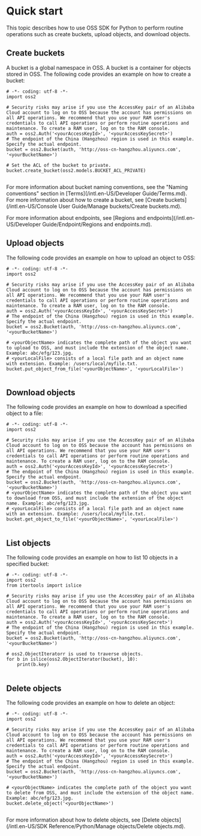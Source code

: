 # Quick start

This topic describes how to use OSS SDK for Python to perform routine operations such as create buckets, upload objects, and download objects.

## Create buckets

A bucket is a global namespace in OSS. A bucket is a container for objects stored in OSS. The following code provides an example on how to create a bucket:

```
# -*- coding: utf-8 -*-
import oss2

# Security risks may arise if you use the AccessKey pair of an Alibaba Cloud account to log on to OSS because the account has permissions on all API operations. We recommend that you use your RAM user's credentials to call API operations or perform routine operations and maintenance. To create a RAM user, log on to the RAM console.
auth = oss2.Auth('<yourAccessKeyId>', '<yourAccessKeySecret>')
# The endpoint of the China (Hangzhou) region is used in this example. Specify the actual endpoint.
bucket = oss2.Bucket(auth, 'http://oss-cn-hangzhou.aliyuncs.com', '<yourBucketName>')

# Set the ACL of the bucket to private.
bucket.create_bucket(oss2.models.BUCKET_ACL_PRIVATE)
            
```

For more information about bucket naming conventions, see the "Naming conventions" section in [Terms](/intl.en-US/Developer Guide/Terms.md). For more information about how to create a bucket, see [Create buckets](/intl.en-US/Console User Guide/Manage buckets/Create buckets.md).

For more information about endpoints, see [Regions and endpoints](/intl.en-US/Developer Guide/Endpoint/Regions and endpoints.md).

## Upload objects

The following code provides an example on how to upload an object to OSS:

```
# -*- coding: utf-8 -*-
import oss2

# Security risks may arise if you use the AccessKey pair of an Alibaba Cloud account to log on to OSS because the account has permissions on all API operations. We recommend that you use your RAM user's credentials to call API operations or perform routine operations and maintenance. To create a RAM user, log on to the RAM console.
auth = oss2.Auth('<yourAccessKeyId>', '<yourAccessKeySecret>')
# The endpoint of the China (Hangzhou) region is used in this example. Specify the actual endpoint.
bucket = oss2.Bucket(auth, 'http://oss-cn-hangzhou.aliyuncs.com', '<yourBucketName>')

# <yourObjectName> indicates the complete path of the object you want to upload to OSS, and must include the extension of the object name. Example: abc/efg/123.jpg.
# <yourLocalFile> consists of a local file path and an object name with extension. Example: /users/local/myfile.txt.
bucket.put_object_from_file('<yourObjectName>', '<yourLocalFile>')
            
```

## Download objects

The following code provides an example on how to download a specified object to a file:

```
# -*- coding: utf-8 -*-
import oss2

# Security risks may arise if you use the AccessKey pair of an Alibaba Cloud account to log on to OSS because the account has permissions on all API operations. We recommend that you use your RAM user's credentials to call API operations or perform routine operations and maintenance. To create a RAM user, log on to the RAM console.
auth = oss2.Auth('<yourAccessKeyId>', '<yourAccessKeySecret>')
# The endpoint of the China (Hangzhou) region is used in this example. Specify the actual endpoint.
bucket = oss2.Bucket(auth, 'http://oss-cn-hangzhou.aliyuncs.com', '<yourBucketName>')
# <yourObjectName> indicates the complete path of the object you want to download from OSS, and must include the extension of the object name. Example: abc/efg/123.jpg.
# <yourLocalFile> consists of a local file path and an object name with an extension. Example: /users/local/myfile.txt.
bucket.get_object_to_file('<yourObjectName>', '<yourLocalFile>')
            
```

## List objects

The following code provides an example on how to list 10 objects in a specified bucket:

```
# -*- coding: utf-8 -*-
import oss2
from itertools import islice

# Security risks may arise if you use the AccessKey pair of an Alibaba Cloud account to log on to OSS because the account has permissions on all API operations. We recommend that you use your RAM user's credentials to call API operations or perform routine operations and maintenance. To create a RAM user, log on to the RAM console.
auth = oss2.Auth('<yourAccessKeyId>', '<yourAccessKeySecret>')
# The endpoint of the China (Hangzhou) region is used in this example. Specify the actual endpoint.
bucket = oss2.Bucket(auth, 'http://oss-cn-hangzhou.aliyuncs.com', '<yourBucketName>')

# oss2.ObjectIteratorr is used to traverse objects.
for b in islice(oss2.ObjectIterator(bucket), 10):
    print(b.key)
            
```

## Delete objects

The following code provides an example on how to delete an object:

```
# -*- coding: utf-8 -*-
import oss2

# Security risks may arise if you use the AccessKey pair of an Alibaba Cloud account to log on to OSS because the account has permissions on all API operations. We recommend that you use your RAM user's credentials to call API operations or perform routine operations and maintenance. To create a RAM user, log on to the RAM console.
auth = oss2.Auth('<yourAccessKeyId>', '<yourAccessKeySecret>')
# The endpoint of the China (Hangzhou) region is used in this example. Specify the actual endpoint.
bucket = oss2.Bucket(auth, 'http://oss-cn-hangzhou.aliyuncs.com', '<yourBucketName>')

# <yourObjectName> indicates the complete path of the object you want to delete from OSS, and must include the extension of the object name. Example: abc/efg/123.jpg.
bucket.delete_object('<yourObjectName>')
            
```

For more information about how to delete objects, see [Delete objects](/intl.en-US/SDK Reference/Python/Manage objects/Delete objects.md).

